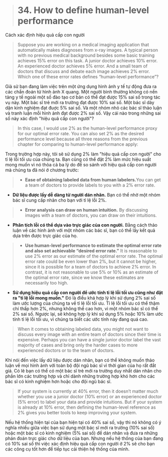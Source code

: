 > # 34. How to define human-level performance

Cách xác định hiệu quả cấp con người

> Suppose you are working on a medical imaging application that automatically makes diagnoses from x-ray images. A typical person with no previous medical background besides some basic training achieves 15% error on this task. A junior doctor achieves 10% error. An experienced doctor achieves 5% error. And a small team of doctors that discuss and debate each image achieves 2% error. Which one of these error rates defines “human-level performance”?

Giả sử bạn đang làm việc trên một ứng dụng hình ảnh y tế tự động đưa ra các chẩn đoán từ hình ảnh X quang. Một người bình thường không có nền tảng y tế ngoài một số đào tạo cơ bản có thể đạt được 15% sai số trong tác vụ này. Một bác sĩ trẻ mới ra trường đạt được 10% sai số. Một bác sĩ dày dặn kinh nghiệm đạt đuợc 5% sai số. Và một nhóm nhỏ các bác sĩ thảo luận và tranh luận mỗi hình ảnh đạt được 2% sai số. Vậy cái nào trong những sai số này xác định "hiệu quả cấp con người"?

> In this case, I would use 2% as the human-level performance proxy for our optimal error rate. You can also set 2% as the desired performance level because all three reasons from the previous chapter for comparing to human-level performance apply:

Trong trường hợp này, tôi sẽ sử dụng 2% làm "hiệu quả cấp con người" cho tỉ lệ lỗi tối ưu của chúng ta. Bạn cũng có thể đặt 2% làm mức hiệu suất mong muốn vì nó thỏa cả ba lý do để so sánh với hiệu quả cấp con người mà chúng ta đã nói ở chương trước:

> * **Ease of obtaining labeled data from human labelers.​** You can get a team of doctors to provide labels to you with a 2% error rate.

* **Dữ liệu được lấy dễ dàng từ người dán nhãn.** Bạn có thể nhờ một nhóm bác sĩ cung cấp nhãn cho bạn với tỉ lệ lỗi 2%.

> * **Error analysis can draw on human intuition.** ​By discussing images with a team of doctors, you can draw on their intuitions.

* **Phân tích lỗi có thể dựa vào trực giác của con người.** Bằng cách thảo luận về các hình ảnh với một nhóm các bác sĩ, bạn có thể lấy kết quả dựa trên được trực giác của họ.


> * **Use human-level performance to estimate the optimal error rate and also set achievable “desired error rate.”​** It is reasonable to use 2% error as our estimate of the optimal error rate. The optimal error rate could be even lower than 2%, but it cannot be higher, since it is possible for a team of doctors to achieve 2% error. In contrast, it is not reasonable to use 5% or 10% as an estimate of the optimal error rate, since we know these estimates are necessarily too high.

* **Sử dụng hiệu quả cấp con người để ước tính tỉ lệ lỗi tối ưu cũng như đặt ra "tỉ lệ lỗi mong muốn."​** Đó là điều khá hợp lý khi sử dụng 2% sai số làm ước lượng của chúng ta về tỉ lệ lỗi tối ưu. Tỉ lệ lỗi tối ưu có thể thậm chí thấp hơn 2%, nhưng không thể cao hơn, vì một nhóm bác sĩ có thể   2% sai số. Ngược lại, sẽ không hợp lý khi sử dụng 5% hoặc 10% làm ước tính tỉ lệ lỗi tối ưu, vì chúng ta biết các ước tính này đang quá cao.

> When it comes to obtaining labeled data, you might not want to discuss every image with an entire team of doctors since their time is expensive. Perhaps you can have a single junior doctor label the vast majority of cases and bring only the harder cases to more experienced doctors or to the team of doctors.

Khi nói đến việc lấy dữ liệu được dán nhãn, bạn có thể không muốn thảo luận về mọi hình ảnh với toàn bộ đội ngũ bác sĩ vì thời gian của họ rất đắt giá. Có lẽ bạn có thể có một bác sĩ trẻ mới ra trường duy nhất dán nhãn cho phần lớn các trường hợp và chỉ dành những trường hợp khó hơn cho các bác sĩ có kinh nghiệm hơn hoặc cho đội ngũ bác sĩ.


> If your system is currently at 40% error, then it doesn’t matter much whether you use a junior doctor (10% error) or an experienced doctor (5% error) to label your data and provide intuitions. But if your system is already at 10% error, then defining the human-level reference as 2% gives you better tools to keep improving your system.

Nếu hệ thống hiện tại của bạn hiện tại có 40% sai số, vậy thì nó không có ý nghĩa nhiều giữa việc bạn sử dụng một bác sĩ mới ra trường (10% sai số) hoặc một bác sĩ có kinh nghiệm (5% sai số) để dán nhãn và đưa ra những phán đoán trực giác cho dữ liệu của bạn. Nhưng nếu hệ thống của bạn đang có 10% sai số thì việc xác định hiệu quả cấp con người ở 2% sẽ cho bạn các công cụ tốt hơn để tiếp tục cải thiện hệ thống của mình.
